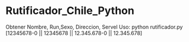# Rutificador_Chile_Python
Obtener Nombre, Run,Sexo, Direccion, Servel
Uso: python rutificador.py [12345678-0 || 12345678 || 12.345.678-0 || 12.345.678]

